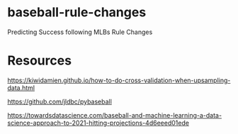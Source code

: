 # baseball-rule-changes
Predicting Success following MLBs Rule Changes 

# Resources
https://kiwidamien.github.io/how-to-do-cross-validation-when-upsampling-data.html

https://github.com/jldbc/pybaseball

https://towardsdatascience.com/baseball-and-machine-learning-a-data-science-approach-to-2021-hitting-projections-4d6eeed01ede
